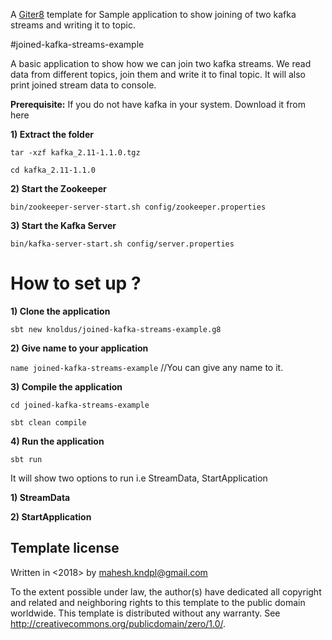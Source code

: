 A [Giter8][g8] template for Sample application to show joining of two kafka streams and writing it to topic.

#joined-kafka-streams-example

A basic application to show how we can join two kafka streams. We read data from different topics, join them and write it to final topic. It will also print joined stream data to console.

**Prerequisite:** If you do not have kafka in your system. Download it from here

**1) Extract the folder**

```tar -xzf kafka_2.11-1.1.0.tgz```

```cd kafka_2.11-1.1.0```

**2) Start the Zookeeper**

```bin/zookeeper-server-start.sh config/zookeeper.properties```

**3) Start the Kafka Server**

```bin/kafka-server-start.sh config/server.properties```

# How to set up ?

**1) Clone the application**

```sbt new knoldus/joined-kafka-streams-example.g8```

**2) Give name to your application**

  ```name joined-kafka-streams-example``` //You can give any name to it.

**3) Compile the application**

```cd joined-kafka-streams-example```

```sbt clean compile```

**4) Run the application**
   
   ```sbt run```
   
   It will show two options to run i.e StreamData, StartApplication
  
  **1) StreamData**
  
  **2) StartApplication**

Template license
----------------
Written in <2018> by <Mahesh Chand> <mahesh.kndpl@gmail.com>

To the extent possible under law, the author(s) have dedicated all copyright and related
and neighboring rights to this template to the public domain worldwide.
This template is distributed without any warranty. See <http://creativecommons.org/publicdomain/zero/1.0/>.

[g8]: http://www.foundweekends.org/giter8/
